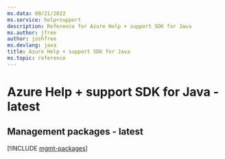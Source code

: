 ```yaml
---
ms.data: 09/21/2022
ms.service: help+support
description: Reference for Azure Help + support SDK for Java
ms.author: jfree
author: joshfree
ms.devlang: java
title: Azure Help + support SDK for Java
ms.topic: reference
---
```

# Azure Help + support SDK for Java - latest

## Management packages - latest
[!INCLUDE [mgmt-packages](help-+-support-mgmt-index.md)]